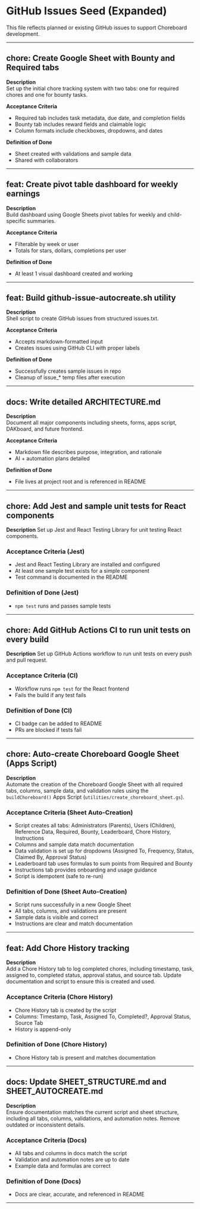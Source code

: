 # GitHub Issues Seed (Expanded)

This file reflects planned or existing GitHub issues to support Choreboard development.

---

## chore: Create Google Sheet with Bounty and Required tabs

**Description**  
Set up the initial chore tracking system with two tabs: one for required chores and one for bounty tasks.

**Acceptance Criteria**
- Required tab includes task metadata, due date, and completion fields
- Bounty tab includes reward fields and claimable logic
- Column formats include checkboxes, dropdowns, and dates

**Definition of Done**
- Sheet created with validations and sample data
- Shared with collaborators

---

## feat: Create pivot table dashboard for weekly earnings

**Description**  
Build dashboard using Google Sheets pivot tables for weekly and child-specific summaries.

**Acceptance Criteria**
- Filterable by week or user
- Totals for stars, dollars, completions per user

**Definition of Done**
- At least 1 visual dashboard created and working

---

## feat: Build github-issue-autocreate.sh utility

**Description**  
Shell script to create GitHub issues from structured issues.txt.

**Acceptance Criteria**
- Accepts markdown-formatted input
- Creates issues using GitHub CLI with proper labels

**Definition of Done**
- Successfully creates sample issues in repo
- Cleanup of issue_* temp files after execution

---

## docs: Write detailed ARCHITECTURE.md

**Description**  
Document all major components including sheets, forms, apps script, DAKboard, and future frontend.

**Acceptance Criteria**
- Markdown file describes purpose, integration, and rationale
- AI + automation plans detailed

**Definition of Done**
- File lives at project root and is referenced in README

---

## chore: Add Jest and sample unit tests for React components

**Description**
Set up Jest and React Testing Library for unit testing React components.

### Acceptance Criteria (Jest)

- Jest and React Testing Library are installed and configured
- At least one sample test exists for a simple component
- Test command is documented in the README

### Definition of Done (Jest)

- `npm test` runs and passes sample tests

---

## chore: Add GitHub Actions CI to run unit tests on every build

**Description**
Set up GitHub Actions workflow to run unit tests on every push and pull request.

### Acceptance Criteria (CI)

- Workflow runs `npm test` for the React frontend
- Fails the build if any test fails

### Definition of Done (CI)

- CI badge can be added to README
- PRs are blocked if tests fail

---

## chore: Auto-create Choreboard Google Sheet (Apps Script)

**Description**  
Automate the creation of the Choreboard Google Sheet with all required tabs, columns, sample data, and validation rules using the `buildChoreboard()` Apps Script (`utilities/create_choreboard_sheet.gs`).

### Acceptance Criteria (Sheet Auto-Creation)

- Script creates all tabs: Administrators (Parents), Users (Children), Reference Data, Required, Bounty, Leaderboard, Chore History, Instructions
- Columns and sample data match documentation
- Data validation is set up for dropdowns (Assigned To, Frequency, Status, Claimed By, Approval Status)
- Leaderboard tab uses formulas to sum points from Required and Bounty
- Instructions tab provides onboarding and usage guidance
- Script is idempotent (safe to re-run)

### Definition of Done (Sheet Auto-Creation)

- Script runs successfully in a new Google Sheet
- All tabs, columns, and validations are present
- Sample data is visible and correct
- Instructions are clear and match documentation

---

## feat: Add Chore History tracking

**Description**  
Add a Chore History tab to log completed chores, including timestamp, task, assigned to, completed status, approval status, and source tab. Update documentation and script to ensure this is created and used.

### Acceptance Criteria (Chore History)

- Chore History tab is created by the script
- Columns: Timestamp, Task, Assigned To, Completed?, Approval Status, Source Tab
- History is append-only

### Definition of Done (Chore History)

- Chore History tab is present and matches documentation

---

## docs: Update SHEET_STRUCTURE.md and SHEET_AUTOCREATE.md

**Description**  
Ensure documentation matches the current script and sheet structure, including all tabs, columns, validations, and automation notes. Remove outdated or inconsistent details.

### Acceptance Criteria (Docs)

- All tabs and columns in docs match the script
- Validation and automation notes are up to date
- Example data and formulas are correct

### Definition of Done (Docs)

- Docs are clear, accurate, and referenced in README

---

